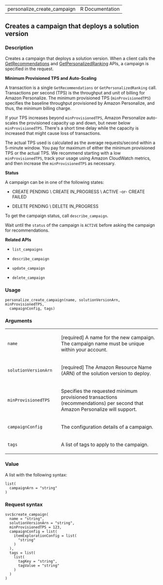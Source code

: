 <table style="width: 100%;">
<tbody>
<tr class="odd">
<td>personalize_create_campaign</td>
<td style="text-align: right;">R Documentation</td>
</tr>
</tbody>
</table>

## Creates a campaign that deploys a solution version

### Description

Creates a campaign that deploys a solution version. When a client calls
the
[GetRecommendations](https://docs.aws.amazon.com/personalize/latest/dg/API_RS_GetRecommendations.html)
and
[GetPersonalizedRanking](https://docs.aws.amazon.com/personalize/latest/dg/API_RS_GetPersonalizedRanking.html)
APIs, a campaign is specified in the request.

**Minimum Provisioned TPS and Auto-Scaling**

A transaction is a single `GetRecommendations` or
`GetPersonalizedRanking` call. Transactions per second (TPS) is the
throughput and unit of billing for Amazon Personalize. The minimum
provisioned TPS (`minProvisionedTPS`) specifies the baseline throughput
provisioned by Amazon Personalize, and thus, the minimum billing charge.

If your TPS increases beyond `minProvisionedTPS`, Amazon Personalize
auto-scales the provisioned capacity up and down, but never below
`minProvisionedTPS`. There's a short time delay while the capacity is
increased that might cause loss of transactions.

The actual TPS used is calculated as the average requests/second within
a 5-minute window. You pay for maximum of either the minimum provisioned
TPS or the actual TPS. We recommend starting with a low
`minProvisionedTPS`, track your usage using Amazon CloudWatch metrics,
and then increase the `minProvisionedTPS` as necessary.

**Status**

A campaign can be in one of the following states:

-   CREATE PENDING \\ CREATE IN\_PROGRESS \\ ACTIVE -or- CREATE FAILED

-   DELETE PENDING \\ DELETE IN\_PROGRESS

To get the campaign status, call `describe_campaign`.

Wait until the `status` of the campaign is `ACTIVE` before asking the
campaign for recommendations.

**Related APIs**

-   `list_campaigns`

-   `describe_campaign`

-   `update_campaign`

-   `delete_campaign`

### Usage

    personalize_create_campaign(name, solutionVersionArn, minProvisionedTPS,
      campaignConfig, tags)

### Arguments

<table>
<colgroup>
<col style="width: 35%" />
<col style="width: 65%" />
</colgroup>
<tbody>
<tr class="odd">
<td><code id="personalize_create_campaign_:_name">name</code></td>
<td><p>[required] A name for the new campaign. The campaign name must be
unique within your account.</p></td>
</tr>
<tr class="even">
<td><code
id="personalize_create_campaign_:_solutionVersionArn">solutionVersionArn</code></td>
<td><p>[required] The Amazon Resource Name (ARN) of the solution version
to deploy.</p></td>
</tr>
<tr class="odd">
<td><code
id="personalize_create_campaign_:_minProvisionedTPS">minProvisionedTPS</code></td>
<td><p>Specifies the requested minimum provisioned transactions
(recommendations) per second that Amazon Personalize will
support.</p></td>
</tr>
<tr class="even">
<td><code
id="personalize_create_campaign_:_campaignConfig">campaignConfig</code></td>
<td><p>The configuration details of a campaign.</p></td>
</tr>
<tr class="odd">
<td><code id="personalize_create_campaign_:_tags">tags</code></td>
<td><p>A list of tags to apply to the campaign.</p></td>
</tr>
</tbody>
</table>

### Value

A list with the following syntax:

    list(
      campaignArn = "string"
    )

### Request syntax

    svc$create_campaign(
      name = "string",
      solutionVersionArn = "string",
      minProvisionedTPS = 123,
      campaignConfig = list(
        itemExplorationConfig = list(
          "string"
        )
      ),
      tags = list(
        list(
          tagKey = "string",
          tagValue = "string"
        )
      )
    )
